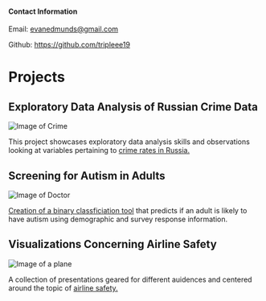 #### Contact Information
Email: evanedmunds@gmail.com

Github: https://github.com/tripleee19

# Projects

## Exploratory Data Analysis of Russian Crime Data
![Image of Crime](../small-crime-photo.jpg)

This project showcases exploratory data analysis skills and observations looking at variables pertaining to [crime rates in Russia.](https://github.com/tripleee19/EDA-of-Russian-Crime-Data)

## Screening for Autism in Adults
![Image of Doctor](../generic-doctor.jpg)

[Creation of a binary classficiation tool](https://github.com/tripleee19/Autism-Screening-in-Adults) that predicts if an adult is likely to have autism using demographic and survey response information.

## Visualizations Concerning Airline Safety
![Image of a plane](../airplane.jpg)

A collection of presentations geared for different auidences and centered around the topic of [airline safety.](https://github.com/tripleee19/Airline-Safety)
